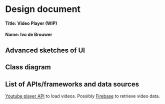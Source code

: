 # Design document
#### Title: Video Player (WIP)
#### Name: Ivo de Brouwer


## Advanced sketches of UI

## Class diagram
	
## List of APIs/frameworks and data sources
[Youtube player API](https://developers.google.com/youtube/android/player/) to load videos.
Possibly [Firebase](https://firebase.google.com/) to retrieve video data.
